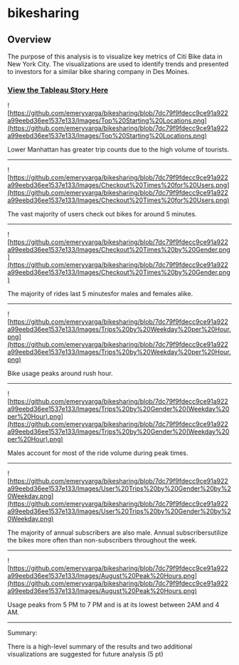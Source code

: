 # bikesharing

## Overview

The purpose of this analysis is to visualize key metrics of Citi Bike data in New York City. The visualizations are used to identify trends and presented to investors for a similar bike sharing company in Des Moines.

### [View the Tableau Story Here](https://public.tableau.com/app/profile/emery.varga/viz/NYCCitibikeChallenge_16435977370350/Story1?publish=yes)

![https://github.com/emeryvarga/bikesharing/blob/7dc79f9fdecc9ce91a922a99eebd36ee1537e133/Images/Top%20Starting%20Locations.png](https://github.com/emeryvarga/bikesharing/blob/7dc79f9fdecc9ce91a922a99eebd36ee1537e133/Images/Top%20Starting%20Locations.png)

Lower Manhattan has greater trip counts due to the high volume of tourists.
_____________________________________________________________________________________________________________________________________________________

![https://github.com/emeryvarga/bikesharing/blob/7dc79f9fdecc9ce91a922a99eebd36ee1537e133/Images/Checkout%20Times%20for%20Users.png](https://github.com/emeryvarga/bikesharing/blob/7dc79f9fdecc9ce91a922a99eebd36ee1537e133/Images/Checkout%20Times%20for%20Users.png)

The vast majority of users check out bikes for around 5 minutes.
___________________________________________________________________________________________________________________________________________________

![https://github.com/emeryvarga/bikesharing/blob/7dc79f9fdecc9ce91a922a99eebd36ee1537e133/Images/Checkout%20Times%20by%20Gender.png](https://github.com/emeryvarga/bikesharing/blob/7dc79f9fdecc9ce91a922a99eebd36ee1537e133/Images/Checkout%20Times%20by%20Gender.png)

The majority of rides last 5 minutesfor males and females alike.
_____________________________________________________________________________________________________________________________________________________


![https://github.com/emeryvarga/bikesharing/blob/7dc79f9fdecc9ce91a922a99eebd36ee1537e133/Images/Trips%20by%20Weekday%20per%20Hour.png](https://github.com/emeryvarga/bikesharing/blob/7dc79f9fdecc9ce91a922a99eebd36ee1537e133/Images/Trips%20by%20Weekday%20per%20Hour.png)

Bike usage peaks around rush hour.
_____________________________________________________________________________________________________________________________________________________


![https://github.com/emeryvarga/bikesharing/blob/7dc79f9fdecc9ce91a922a99eebd36ee1537e133/Images/Trips%20by%20Gender%20(Weekday%20per%20Hour).png](https://github.com/emeryvarga/bikesharing/blob/7dc79f9fdecc9ce91a922a99eebd36ee1537e133/Images/Trips%20by%20Gender%20(Weekday%20per%20Hour).png)

Males account for most of the ride volume during peak times.
_____________________________________________________________________________________________________________________________________________________

![https://github.com/emeryvarga/bikesharing/blob/7dc79f9fdecc9ce91a922a99eebd36ee1537e133/Images/User%20Trips%20by%20Gender%20by%20Weekday.png](https://github.com/emeryvarga/bikesharing/blob/7dc79f9fdecc9ce91a922a99eebd36ee1537e133/Images/User%20Trips%20by%20Gender%20by%20Weekday.png)

The majority of annual subscribers are also male. Annual subscribersutilize the bikes more often than non-subscribers throughout the week.
_____________________________________________________________________________________________________________________________________________________

![https://github.com/emeryvarga/bikesharing/blob/7dc79f9fdecc9ce91a922a99eebd36ee1537e133/Images/August%20Peak%20Hours.png](https://github.com/emeryvarga/bikesharing/blob/7dc79f9fdecc9ce91a922a99eebd36ee1537e133/Images/August%20Peak%20Hours.png)

Usage peaks from 5 PM to 7 PM and is at its lowest between 2AM and 4 AM.
_____________________________________________________________________________________________________________________________________________________


Summary:

There is a high-level summary of the results and two additional visualizations are suggested for future analysis (5 pt)
